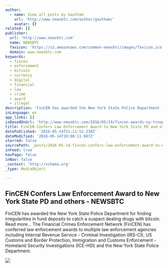 ```yaml
---
author:
  - name: View all posts by Gautham
    url: 'http://www.newsbtc.com/author/gautham/'
    avatar: {}
related: []
publisher:
  url: 'http://www.newsbtc.com'
  name: NEWSBTC
  favicon: 'https://s3.amazonaws.com/common-newsbtc/images/favicon.ico'
  domain: www.newsbtc.com
keywords:
  - fincen
  - enforcement
  - bitcoin
  - currency
  - digital
  - financial
  - law
  - crime
  - award
  - illegal
description: 'FinCEN has awarded the New York State Police Department for finding irregularities in fund deposits to catch a suspect dealing drugs with bitcoin. Read more... The Financial Crimes Enforcement Network (FinCEN) has conferred law enforcement awards to multiple law enforcement agencies including Internal Revenue Service - Criminal Investigation (IRS-CI), US Customs and Border Protection, Immigration and Customs Enforcement - Homeland Security Investigations (ICE-HSI) and the New York State Police Department.'
inLanguage: en
app_links: []
isBasedOnUrl: 'http://www.newsbtc.com/2016/05/14/fincen-awards-ny-troopers/'
title: FinCEN Confers Law Enforcement Award to New York State PD and others - NEWSBTC
datePublished: '2016-05-14T21:11:52.238Z'
dateModified: '2016-05-14T19:08:11.987Z'
starred: false
sourcePath: _posts/2016-05-14-fincen-confers-law-enforcement-award-to-new-york-state-pd-an.md
inFeed: true
hasPage: false
inNav: false
_context: 'http://schema.org'
_type: MediaObject

---
```

<article style=""><h1>FinCEN Confers Law Enforcement Award to New York State PD and others - NEWSBTC</h1><p>FinCEN has awarded the New York State Police Department for finding irregularities in fund deposits to catch a suspect dealing drugs with bitcoin. Read more... The Financial Crimes Enforcement Network (FinCEN) has conferred law enforcement awards to multiple law enforcement agencies including Internal Revenue Service - Criminal Investigation (IRS-CI), US Customs and Border Protection, Immigration and Customs Enforcement - Homeland Security Investigations (ICE-HSI) and the New York State Police Department.</p><img src="http://s3.amazonaws.com/main-newsbtc-images/2016/05/14194630/FinCEN-Confers-Law-Enforcement-Award-to-New-York-State-PD-and-others.jpg" /></article>